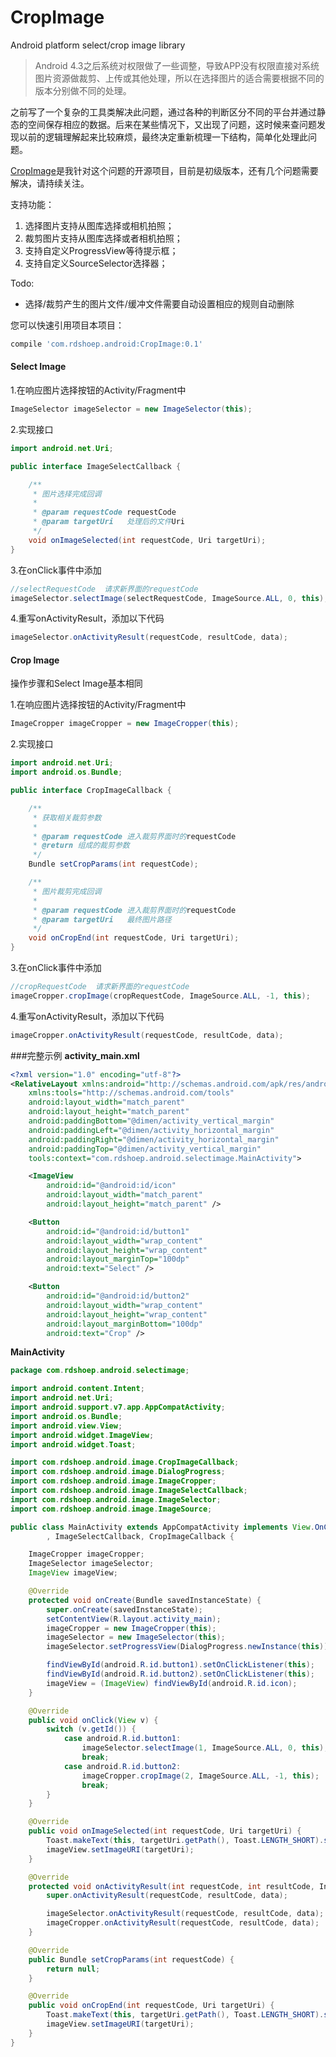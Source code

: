 # CropImage
Android platform select/crop image library
> Android 4.3之后系统对权限做了一些调整，导致APP没有权限直接对系统图片资源做裁剪、上传或其他处理，所以在选择图片的适合需要根据不同的版本分别做不同的处理。

之前写了一个复杂的工具类解决此问题，通过各种的判断区分不同的平台并通过静态的空间保存相应的数据。后来在某些情况下，又出现了问题，这时候来查问题发现以前的逻辑理解起来比较麻烦，最终决定重新梳理一下结构，简单化处理此问题。

[CropImage](https://github.com/rdshoep/CropImage)是我针对这个问题的开源项目，目前是初级版本，还有几个问题需要解决，请持续关注。

支持功能：

1. 选择图片支持从图库选择或相机拍照；
2. 裁剪图片支持从图库选择或者相机拍照；
3. 支持自定义ProgressView等待提示框；
4. 支持自定义SourceSelector选择器；

Todo:

* 选择/裁剪产生的图片文件/缓冲文件需要自动设置相应的规则自动删除

您可以快速引用项目本项目：
```groovy
compile 'com.rdshoep.android:CropImage:0.1'
```

#### Select Image
1.在响应图片选择按钮的Activity/Fragment中
```java
ImageSelector imageSelector = new ImageSelector(this);
```
2.实现接口
```java
import android.net.Uri;

public interface ImageSelectCallback {

    /**
     * 图片选择完成回调
     *
     * @param requestCode requestCode
     * @param targetUri   处理后的文件Uri
     */
    void onImageSelected(int requestCode, Uri targetUri);
}
```
3.在onClick事件中添加
```java
//selectRequestCode  请求新界面的requestCode
imageSelector.selectImage(selectRequestCode, ImageSource.ALL, 0, this);
```
4.重写onActivityResult，添加以下代码
```java
imageSelector.onActivityResult(requestCode, resultCode, data);
```

#### Crop Image
操作步骤和Select Image基本相同

1.在响应图片选择按钮的Activity/Fragment中
```java
ImageCropper imageCropper = new ImageCropper(this);
```
2.实现接口
```java
import android.net.Uri;
import android.os.Bundle;

public interface CropImageCallback {

    /**
     * 获取相关裁剪参数
     *
     * @param requestCode 进入裁剪界面时的requestCode
     * @return 组成的裁剪参数
     */
    Bundle setCropParams(int requestCode);

    /**
     * 图片裁剪完成回调
     *
     * @param requestCode 进入裁剪界面时的requestCode
     * @param targetUri   最终图片路径
     */
    void onCropEnd(int requestCode, Uri targetUri);
}
```
3.在onClick事件中添加
```java
//cropRequestCode  请求新界面的requestCode
imageCropper.cropImage(cropRequestCode, ImageSource.ALL, -1, this);
```
4.重写onActivityResult，添加以下代码
```java
imageCropper.onActivityResult(requestCode, resultCode, data);
```

###完整示例
**activity_main.xml**
```xml
<?xml version="1.0" encoding="utf-8"?>
<RelativeLayout xmlns:android="http://schemas.android.com/apk/res/android"
    xmlns:tools="http://schemas.android.com/tools"
    android:layout_width="match_parent"
    android:layout_height="match_parent"
    android:paddingBottom="@dimen/activity_vertical_margin"
    android:paddingLeft="@dimen/activity_horizontal_margin"
    android:paddingRight="@dimen/activity_horizontal_margin"
    android:paddingTop="@dimen/activity_vertical_margin"
    tools:context="com.rdshoep.android.selectimage.MainActivity">

    <ImageView
        android:id="@android:id/icon"
        android:layout_width="match_parent"
        android:layout_height="match_parent" />

    <Button
        android:id="@android:id/button1"
        android:layout_width="wrap_content"
        android:layout_height="wrap_content"
        android:layout_marginTop="100dp"
        android:text="Select" />

    <Button
        android:id="@android:id/button2"
        android:layout_width="wrap_content"
        android:layout_height="wrap_content"
        android:layout_marginBottom="100dp"
        android:text="Crop" />

```

**MainActivity**
```java
package com.rdshoep.android.selectimage;

import android.content.Intent;
import android.net.Uri;
import android.support.v7.app.AppCompatActivity;
import android.os.Bundle;
import android.view.View;
import android.widget.ImageView;
import android.widget.Toast;

import com.rdshoep.android.image.CropImageCallback;
import com.rdshoep.android.image.DialogProgress;
import com.rdshoep.android.image.ImageCropper;
import com.rdshoep.android.image.ImageSelectCallback;
import com.rdshoep.android.image.ImageSelector;
import com.rdshoep.android.image.ImageSource;

public class MainActivity extends AppCompatActivity implements View.OnClickListener
        , ImageSelectCallback, CropImageCallback {

    ImageCropper imageCropper;
    ImageSelector imageSelector;
    ImageView imageView;

    @Override
    protected void onCreate(Bundle savedInstanceState) {
        super.onCreate(savedInstanceState);
        setContentView(R.layout.activity_main);
        imageCropper = new ImageCropper(this);
        imageSelector = new ImageSelector(this);
        imageSelector.setProgressView(DialogProgress.newInstance(this));

        findViewById(android.R.id.button1).setOnClickListener(this);
        findViewById(android.R.id.button2).setOnClickListener(this);
        imageView = (ImageView) findViewById(android.R.id.icon);
    }

    @Override
    public void onClick(View v) {
        switch (v.getId()) {
            case android.R.id.button1:
                imageSelector.selectImage(1, ImageSource.ALL, 0, this);
                break;
            case android.R.id.button2:
                imageCropper.cropImage(2, ImageSource.ALL, -1, this);
                break;
        }
    }

    @Override
    public void onImageSelected(int requestCode, Uri targetUri) {
        Toast.makeText(this, targetUri.getPath(), Toast.LENGTH_SHORT).show();
        imageView.setImageURI(targetUri);
    }

    @Override
    protected void onActivityResult(int requestCode, int resultCode, Intent data) {
        super.onActivityResult(requestCode, resultCode, data);

        imageSelector.onActivityResult(requestCode, resultCode, data);
        imageCropper.onActivityResult(requestCode, resultCode, data);
    }

    @Override
    public Bundle setCropParams(int requestCode) {
        return null;
    }

    @Override
    public void onCropEnd(int requestCode, Uri targetUri) {
        Toast.makeText(this, targetUri.getPath(), Toast.LENGTH_SHORT).show();
        imageView.setImageURI(targetUri);
    }
}
```
